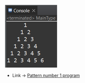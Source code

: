 ![Program number 1](Images/1.PNG)

* Link -> [Pattern number 1 program](https://github.com/smsatheesh/Basic_Coding_In_Java/blob/main/NumberPatterns/Program/Number1.java)
